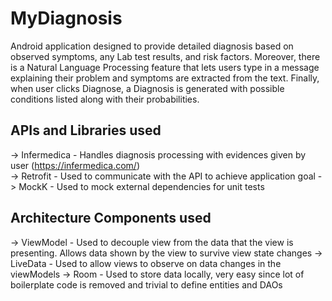 # MyDiagnosis

Android application designed to provide detailed diagnosis based on observed symptoms, any Lab test results, and risk factors. Moreover, there is a Natural Language Processing feature that lets users type in a message explaining their problem and symptoms are extracted from the text. Finally, when user clicks Diagnose, a Diagnosis is generated with possible conditions listed along with their probabilities.

## APIs and Libraries used
-> Infermedica - Handles diagnosis processing with evidences given by user (https://infermedica.com/)<br/>
-> Retrofit - Used to communicate with the API to achieve application goal
-> MockK - Used to mock external dependencies for unit tests

## Architecture Components used
-> ViewModel - Used to decouple view from the data that the view is presenting. Allows data shown by the view to survive view                state changes
-> LiveData - Used to allow views to observe on data changes in the viewModels
-> Room - Used to store data locally, very easy since lot of boilerplate code is removed and trivial to define entities and             DAOs
